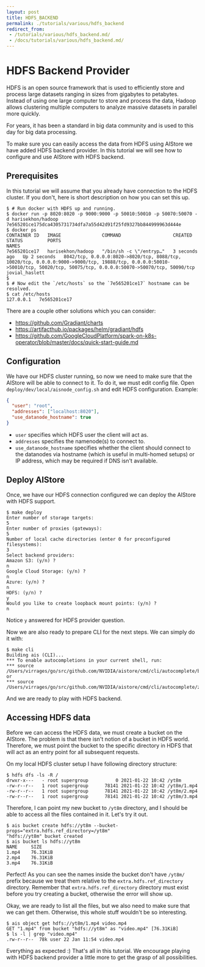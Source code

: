 ```yaml
---
layout: post
title: HDFS_BACKEND
permalink: ./tutorials/various/hdfs_backend
redirect_from:
 - /tutorials/various/hdfs_backend.md/
 - /docs/tutorials/various/hdfs_backend.md/
---
```


# HDFS Backend Provider

HDFS is an open source framework that is used to efficiently store and process large datasets ranging in sizes from gigabytes to petabytes.
Instead of using one large computer to store and process the data, Hadoop allows clustering multiple computers to analyze massive datasets in parallel more quickly.

For years, it has been a standard in big data community and is used to this day for big data processing.

To make sure you can easily access the data from HDFS using AIStore we have added HDFS backend provider.
In this tutorial we will see how to configure and use AIStore with HDFS backend.

## Prerequisites

In this tutorial we will assume that you already have connection to the HDFS cluster.
If you don't, here is short description on how you can set this up.

```console
$ # Run docker with HDFS up and running.
$ docker run -p 8020:8020 -p 9000:9000 -p 50010:50010 -p 50070:50070 -d harisekhon/hadoop
7e565201ce175dca4305731734dfa7a55d42d91f25fd9327bb844999963d444e
$ docker ps
CONTAINER ID   IMAGE               COMMAND                   CREATED         STATUS         PORTS                                                                                                                                                                           NAMES
7e565201ce17   harisekhon/hadoop   "/bin/sh -c \"/entryp…"   3 seconds ago   Up 2 seconds   8042/tcp, 0.0.0.0:8020->8020/tcp, 8088/tcp, 10020/tcp, 0.0.0.0:9000->9000/tcp, 19888/tcp, 0.0.0.0:50010->50010/tcp, 50020/tcp, 50075/tcp, 0.0.0.0:50070->50070/tcp, 50090/tcp   jovial_haslett
$
$ # Now edit the `/etc/hosts` so the `7e565201ce17` hostname can be resolved.
$ cat /etc/hosts
127.0.0.1   7e565201ce17
```

There are a couple other solutions which you can consider:
* https://github.com/Gradiant/charts
* https://artifacthub.io/packages/helm/gradiant/hdfs
* https://github.com/GoogleCloudPlatform/spark-on-k8s-operator/blob/master/docs/quick-start-guide.md

## Configuration

We have our HDFS cluster running, so now we need to make sure that the AIStore will be able to connect to it.
To do it, we must edit config file.
Open `deploy/dev/local/aisnode_config.sh` and edit HDFS configuration.
Example:
```json
{
  "user": "root",
  "addresses": ["localhost:8020"],
  "use_datanode_hostname": true
}
```

* `user` specifies which HDFS user the client will act as.
* `addresses` specifies the namenode(s) to connect to.
* `use_datanode_hostname` specifies whether the client should connect to the datanodes via hostname (which is useful in multi-homed setups) or IP address, which may be required if DNS isn't available.

## Deploy AIStore

Once, we have our HDFS connection configured we can deploy the AIStore with HDFS support.

```console
$ make deploy
Enter number of storage targets:
5
Enter number of proxies (gateways):
5
Number of local cache directories (enter 0 for preconfigured filesystems):
3
Select backend providers:
Amazon S3: (y/n) ?
n
Google Cloud Storage: (y/n) ?
n
Azure: (y/n) ?
n
HDFS: (y/n) ?
y
Would you like to create loopback mount points: (y/n) ?
n
```

Notice `y` answered for HDFS provider question.

Now we are also ready to prepare CLI for the next steps.
We can simply do it with:
```console
$ make cli
Building ais (CLI)...
*** To enable autocompletions in your current shell, run:
*** source /Users/virrages/go/src/github.com/NVIDIA/aistore/cmd/cli/autocomplete/bash or
*** source /Users/virrages/go/src/github.com/NVIDIA/aistore/cmd/cli/autocomplete/zsh
```

And we are ready to play with HDFS backend.

## Accessing HDFS data

Before we can access the HDFS data, we must create a bucket on the AIStore.
The problem is that there isn't notion of a bucket in HDFS world.
Therefore, we must point the bucket to the specific directory in HDFS that will act as an entry point for all subsequent requests.

On my local HDFS cluster setup I have following directory structure:
```console
$ hdfs dfs -ls -R /
drwxr-x---   - root supergroup          0 2021-01-22 10:42 /yt8m
-rw-r--r--   1 root supergroup      78141 2021-01-22 10:42 /yt8m/1.mp4
-rw-r--r--   1 root supergroup      78141 2021-01-22 10:42 /yt8m/2.mp4
-rw-r--r--   1 root supergroup      78141 2021-01-22 10:42 /yt8m/3.mp4
```

Therefore, I can point my new bucket to `/yt8m` directory, and I should be able to access all the files contained in it.
Let's try it out.

```console
$ ais bucket create hdfs://yt8m --bucket-props="extra.hdfs.ref_directory=/yt8m"
"hdfs://yt8m" bucket created
$ ais bucket ls hdfs://yt8m
NAME	 SIZE
1.mp4	 76.31KiB
2.mp4	 76.31KiB
3.mp4	 76.31KiB
```

Perfect! As you can see the names inside the bucket don't have `/yt8m/` prefix because we treat them relative to the `extra.hdfs.ref_directory` directory.
Remember that `extra.hdfs.ref_directory` directory must exist before you try creating a bucket, otherwise the error will show up.

Okay, we are ready to list all the files, but we also need to make sure that we can get them.
Otherwise, this whole stuff wouldn't be so interesting.

```console
$ ais object get hdfs://yt8m/1.mp4 video.mp4
GET "1.mp4" from bucket "hdfs://yt8m" as "video.mp4" [76.31KiB]
$ ls -l | grep "video.mp4"
.rw-r--r--  78k user 22 Jan 11:54 video.mp4
```

Everything as expected :)
That's all in this tutorial.
We encourage playing with HDFS backend provider a little more to get the grasp of all possibilities.
